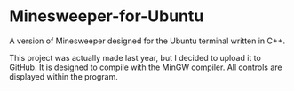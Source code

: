 # Minesweeper-for-Ubuntu
A version of Minesweeper designed for the Ubuntu terminal written in C++.

This project was actually made last year, but I decided to upload it to GitHub. It is designed to compile with the MinGW compiler. All controls are displayed within the program.
